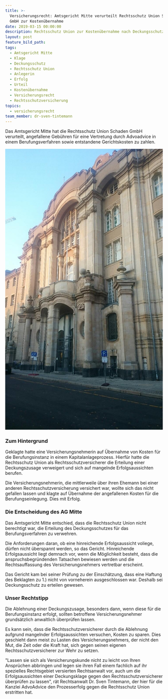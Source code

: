```yaml
---
title: >-
  Versicherungsrecht: Amtsgericht Mitte verurteilt Rechtsschutz Union Schaden
  GmbH zur Kostenübernahme
date: 2019-03-15 00:00:00
description: Rechtsschutz Union zur Kostenübernahme nach Deckungsschutzklage verurteilt
layout: post
feature_bild_path:
tags:
  - Amtsgericht Mitte
  - Klage
  - Deckungsschutz
  - Rechtsschutz Union
  - Anlegerin
  - Erfolg
  - Urteil
  - Kostenübernahme
  - Versicherungsrecht
  - Rechtsschutzversicherung
topics:
  - versicherungsrecht
team_member: dr-sven-tintemann
---
```


Das Amtsgericht Mitte hat die Rechtsschutz Union Schaden GmbH verurteilt, angefallene Gebühren für eine Vertretung durch Advoadvice in einem Berufungsverfahren sowie entstandene Gerichtskosten zu zahlen.

![Amtsgericht Mitte - Foto AdvoAdvice](/uploads/ag-mitte.JPG "AG Mitte verurteilt Rechtsschutzversicherer zur Zahlung")

### Zum Hintergrund

Geklagte hatte eine Versicherungsnehmerin auf Übernahme von Kosten für die Berufungsinstanz in einem Kapitalanlageprozess. Hierfür hatte die Rechtsschutz Union als Rechtsschutzversicherer die Erteilung einer Deckungszusage verweigert und sich auf mangelnde Erfolgsaussichten berufen.

Die Versicherungsnehmerin, die mittlerweile über ihren Ehemann bei einer anderen Rechtsschutzversicherung versichert war, wollte sich das nicht gefallen lassen und klagte auf Übernahme der angefallenen Kosten für die Berufungseinlegung. Dies mit Erfolg.

### Die Entscheidung des AG Mitte

Das Amtsgericht Mitte entschied, dass die Rechtsschutz Union nicht berechtigt war, die Erteilung des Deckungsschutzes für das Berufungsverfahren zu verwehren.

Die Anforderungen daran, ob eine hinreichende Erfolgsaussicht voliege, dürfen nicht überspannt werden, so das Gericht. Hinreichende Erfolgsaussicht liegt demnach vor, wenn die Möglichkeit besteht, dass die anspruchsbegründenden Tatsachen bewiesen werden und die Rechtsauffassung des Versicherungsnehmers vertretbar erscheint.

Das Gericht kam bei seiner Prüfung zu der Einschätzung, dass eine Haftung des Beklagten zu 1.) nicht von vorneherein ausgeschlossen war. Deshalb sei Deckungsschutz zu erteilen gewesen.

### Unser Rechtstipp

Die Ablehnung einer Deckungszusage, besonders dann, wenn diese für die Berufungsinstanz erfolgt, sollten betroffene Versicherungsnehmer grundsätzlich anwaltlich überprüfen lassen.

Es kann sein, dass die Rechtsschutzversicherer durch die Ablehnung aufgrund mangelnder Erfolgsaussichten versuchen, Kosten zu sparen. Dies geschieht dann meist zu Lasten des Versicherungsnehmers, der nicht den Mut, die Zeit oder die Kraft hat, sich gegen seinen eigenen Rechtsschutzversicherer zur Wehr zu setzen.

"Lassen sie sich als Versicherungskunde nicht zu leicht von Ihren Ansprüchen abbringen und legen sie ihren Fall einem fachlich auf ihr spezielles Rechtsgebiet versierten Rechtsanwalt vor, auch um die Erfolgsaussichten einer Deckungsklage gegen den Rechtsschutzversicherer überprüfen zu lassen", rät Rechtsanwalt Dr. Sven Tintemann, der hier für die Kanzlei AdvoAdvice den Prozesserfolg gegen die Rechtsschutz Union erstritten hat.
